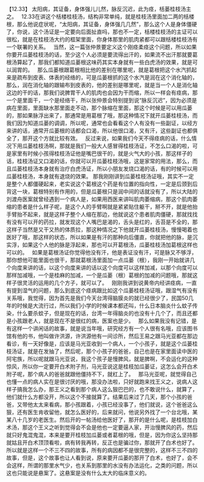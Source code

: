【12.33】  太阳病，其证备，身体强儿儿然，脉反沉迟，此为痉，栝蒌桂枝汤主之。
 
12.33在讲这个栝楼桂枝汤，结构非常单纯，就是桂枝汤里面加二两的栝楼根，那么他说症状呢，“太阳病，其证备，身体强几几然”，那么这个人是身体僵硬了，你说，这个汤证是一定要向后面扯直吗，那也不一定，栝楼桂枝汤的主证可以很松，就是在桂枝汤大约的框架里面，你身体那里的肌肉紧都可以跟栝楼桂枝汤有一个联署的关系。
 
当然，这一篇张仲景要定义这个刚痉柔痉这个问题，所以如果你要开瓜蒌桂枝汤的话，至少这个人必须是要流得出汗的，如果流不出汗那就要葛根汤算起了，那我们都知道瓜蒌根这味药其实本身就有一些白虎汤的效果，就是可以润胃的。
 
那么瓜蒌根跟葛根相比他的差别在哪里呢，就是葛根把这个水汽抓起来是疏布到皮表、体表的经络的，可是瓜蒌根抓的这个水汽是润在这个消化轴的，那么，润在消化轴的跟输布到皮表的，他的差别是哪里呢，就是当一个人是消化轴这边的干的话，那我们说脾胃干人的肌肉也会因为干而缩，所以一样会有痉病，那一个是里面干，一个是经络干，所以张仲景会特别提到说“脉反沉迟”，因为必须是病在里面，里面缺水那里面走不动，那个脉缩在里面，那这个时候是可以用瓜蒌的，那如果脉浮出来了，那通常是用葛根了哦，那这种情况下就开瓜蒌桂枝汤，而我们因为知道瓜蒌的调调，所以呢，通常也会看看这个人有没有一些副证，以经方来讲的话，通常开瓜蒌根的话都会口渴，所以他很口渴，又有汗，这些副证也都俱全了，那开这个方就比较有效。
 
反过来说，如果我们今天不得痉病的话，什么情况下用瓜蒌桂枝汤啊，那就是我们一般大人感冒得桂枝汤证，不怎么口渴的啦，可是家里有时候小孩得桂枝汤证他是嘴巴很干的，就是火气大的小孩，那这样子的话，桂枝汤证又口渴的话，你就可以开瓜蒌桂枝汤哦，这是家常的用法，那么，而且瓜蒌桂枝汤本身就有治疗白虎汤证，所以小朋友发烧口渴的话，有的时候可以用瓜蒌桂枝汤，本身就有退烧的效果。
那我刚刚讲到瓜蒌桂枝汤证哦，其实不一定是整个人都僵硬起来，老实说这个葛根这个药是有位置的指向性，一定是后颈到后背这一块，葛根特别有作用的，但是瓜蒌根只是润中间的话就没有了，所以大陆的刘渡舟医案就曾经遇到一个病人是，如果用西医来讲叫肌肉萎缩病，那这个肌肉萎缩的患者是什么样子呢，是这个人的手臂啊就是紧紧贴住躯干，掰不开，就是他抬手臂抬不起来，就是这样子整个人缩在那边，他就说这个患者肌肉僵硬，那就找找有没有可以开的药拉，就发现这个人嘴巴是渴的，舌头是红的，舌苔是不全的，那这样子当然是又干又热的体质拉，那这种情况之下他就开瓜蒌桂枝汤，慢慢喝着也医好了哦，那这样的状态，所以如果是有汗的那种向后僵直，你就把他的脉，是沉实浮，如果这个人他的脉是浮起来，那也可以开葛根汤，瓜蒌桂枝汤加葛根这样也可以的。
 
如果是葛根汤证你觉得他没有汗，他是表证没有汗，可是脉又不够浮，那你想他可能里面也很干，那就葛根汤里面加一点瓜蒌（根），我刚一开始就讲几个向度来讲的话，以这个向度来讲的话以这个向度可以这样加减，以那个向度可以那样加减哦，一个是桂麻的加减，一个是瓜蒌（根）葛根的加减的问题哦，那就这样子很灵活的运用的几个方子，就可以了。
 
刚刚我讲到说黄帝内经讲痉病，一直有提到湿气的问题，那么到底这个痉病跟比如这个瓜蒌桂枝汤证哦，跟湿气有没有关系哦，我觉得，因为首先是我们今天台湾得脑膜炎的就已经很少了，民国50几年的时候是大流行过，所以我们小学的时候课本都还叫，什么日本脑炎什么蚊子传染，什么要杀蚊子，但是现在的话，台湾一年得脑炎的也没有十几个了，而且还都是小孩跟老人，就是现在不是很红的病，医案也是少。
 
那么如果我没有记错，是有这样一个讲闲话的故事，就是说当年哦，研究经方有一个人很有名哦，应该图书馆有他的书，他叫做许洪源，许洪源他有一间诊所，然后王易之跟马光亚都在那边看诊，有一天好像是，应该是马光亚收到一个病人，一个小孩子，就是这个瓜蒌桂枝汤证，就是在发抽了，然后呢，那个小孩子的爸爸，自己也是在家里面读中医的阿宅族，所以呢就跟马光亚说，我这个孩子是慢脾风，就是脾啊，不会运化的这种惊风，所以你一定要开白术附子剂，马光亚说这是桂枝加瓜蒌证，这怎么会开白术附子呢，那个病人的爸爸就跟他僵持不下，就杠上了。
 
那马光亚呢，就觉得自己也懂一点的病人实在是很讨厌的哦，那没办法啦，只好就跑来找王义之，说病人这样子搞我怎么办，那王义之看到那个病人这么狠巴巴的，也不敢说什么，就算了，他们就什么方都没开，所以这个不接就算了。结果后来过了几天，那个小孩的爸爸，又带他太太来看病，那小孩跟着，小孩已经没事了，他们就说，这个爸爸这么狠，还有医生肯收留他，就怎么医好的，后来就问，他说另外找了一个台北哦，某某八十几岁的老医生。然后开的一帖汤给他医好了，那开的是什么呢，是桂枝加白术汤，那这个王义之听到觉得会不会是他也一定要逼人家，开治慢脾风的药，然后就只好鬼混鬼混，本来是要开桂枝加瓜蒌或者葛根的哦，但是，因为你这么坚持那就姑且开白术顶顶看啦，病有转我再转，反正也是骗过你，那就开了白术也好了。所以就是这样一个不三不四的故事，所有的病因都不是很完整的，这样不三不四的故事，但是，这个故事也让人看到说，原来要开瓜蒌的那开了白术，也好了，会不会这样，所谓的那里水气少，也关系到那里的水没有办法运化，之类的问题，所以这也只能说是悬案了。这悬案是没有什么太大的临床意义的。
